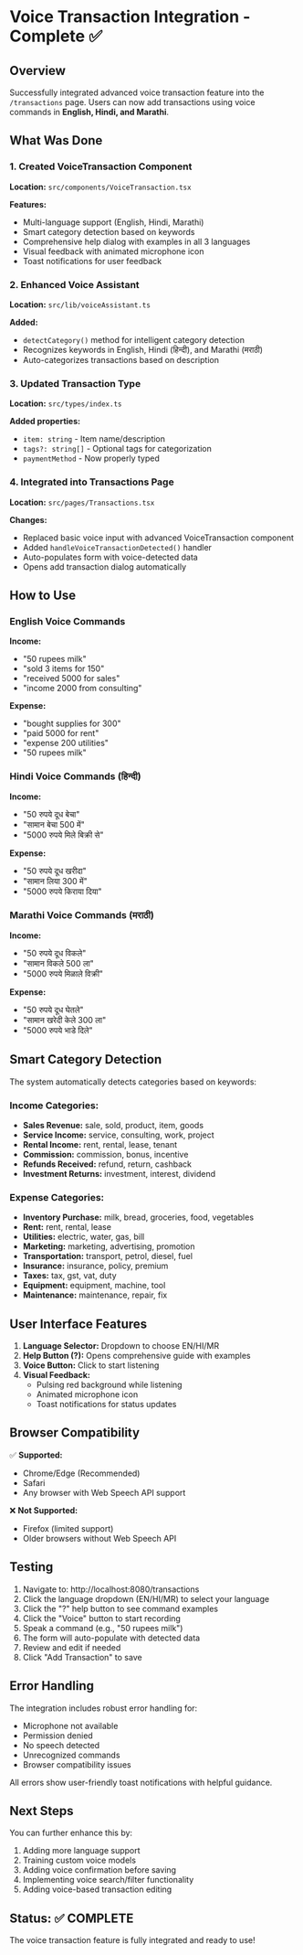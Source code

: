 # Voice Transaction Integration - Complete ✅

## Overview
Successfully integrated advanced voice transaction feature into the `/transactions` page. Users can now add transactions using voice commands in **English, Hindi, and Marathi**.

## What Was Done

### 1. Created VoiceTransaction Component
**Location:** `src/components/VoiceTransaction.tsx`

**Features:**
- Multi-language support (English, Hindi, Marathi)
- Smart category detection based on keywords
- Comprehensive help dialog with examples in all 3 languages
- Visual feedback with animated microphone icon
- Toast notifications for user feedback

### 2. Enhanced Voice Assistant
**Location:** `src/lib/voiceAssistant.ts`

**Added:**
- `detectCategory()` method for intelligent category detection
- Recognizes keywords in English, Hindi (हिन्दी), and Marathi (मराठी)
- Auto-categorizes transactions based on description

### 3. Updated Transaction Type
**Location:** `src/types/index.ts`

**Added properties:**
- `item: string` - Item name/description
- `tags?: string[]` - Optional tags for categorization
- `paymentMethod` - Now properly typed

### 4. Integrated into Transactions Page
**Location:** `src/pages/Transactions.tsx`

**Changes:**
- Replaced basic voice input with advanced VoiceTransaction component
- Added `handleVoiceTransactionDetected()` handler
- Auto-populates form with voice-detected data
- Opens add transaction dialog automatically

## How to Use

### English Voice Commands
**Income:**
- "50 rupees milk"
- "sold 3 items for 150"
- "received 5000 for sales"
- "income 2000 from consulting"

**Expense:**
- "bought supplies for 300"
- "paid 5000 for rent"
- "expense 200 utilities"
- "50 rupees milk"

### Hindi Voice Commands (हिन्दी)
**Income:**
- "50 रुपये दूध बेचा"
- "सामान बेचा 500 में"
- "5000 रुपये मिले बिक्री से"

**Expense:**
- "50 रुपये दूध खरीदा"
- "सामान लिया 300 में"
- "5000 रुपये किराया दिया"

### Marathi Voice Commands (मराठी)
**Income:**
- "50 रुपये दूध विकले"
- "सामान विकले 500 ला"
- "5000 रुपये मिळाले विक्री"

**Expense:**
- "50 रुपये दूध घेतले"
- "सामान खरेदी केले 300 ला"
- "5000 रुपये भाडे दिले"

## Smart Category Detection

The system automatically detects categories based on keywords:

### Income Categories:
- **Sales Revenue:** sale, sold, product, item, goods
- **Service Income:** service, consulting, work, project
- **Rental Income:** rent, rental, lease, tenant
- **Commission:** commission, bonus, incentive
- **Refunds Received:** refund, return, cashback
- **Investment Returns:** investment, interest, dividend

### Expense Categories:
- **Inventory Purchase:** milk, bread, groceries, food, vegetables
- **Rent:** rent, rental, lease
- **Utilities:** electric, water, gas, bill
- **Marketing:** marketing, advertising, promotion
- **Transportation:** transport, petrol, diesel, fuel
- **Insurance:** insurance, policy, premium
- **Taxes:** tax, gst, vat, duty
- **Equipment:** equipment, machine, tool
- **Maintenance:** maintenance, repair, fix

## User Interface Features

1. **Language Selector:** Dropdown to choose EN/HI/MR
2. **Help Button (?):** Opens comprehensive guide with examples
3. **Voice Button:** Click to start listening
4. **Visual Feedback:** 
   - Pulsing red background while listening
   - Animated microphone icon
   - Toast notifications for status updates

## Browser Compatibility

✅ **Supported:**
- Chrome/Edge (Recommended)
- Safari
- Any browser with Web Speech API support

❌ **Not Supported:**
- Firefox (limited support)
- Older browsers without Web Speech API

## Testing

1. Navigate to: http://localhost:8080/transactions
2. Click the language dropdown (EN/HI/MR) to select your language
3. Click the "?" help button to see command examples
4. Click the "Voice" button to start recording
5. Speak a command (e.g., "50 rupees milk")
6. The form will auto-populate with detected data
7. Review and edit if needed
8. Click "Add Transaction" to save

## Error Handling

The integration includes robust error handling for:
- Microphone not available
- Permission denied
- No speech detected
- Unrecognized commands
- Browser compatibility issues

All errors show user-friendly toast notifications with helpful guidance.

## Next Steps

You can further enhance this by:
1. Adding more language support
2. Training custom voice models
3. Adding voice confirmation before saving
4. Implementing voice search/filter functionality
5. Adding voice-based transaction editing

## Status: ✅ COMPLETE

The voice transaction feature is fully integrated and ready to use!

